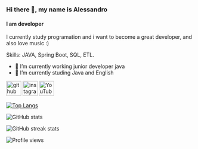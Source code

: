 ### Hi there 👋, my name is Alessandro
#### I am developer

I currently study programation and i want to become a great developer, and also love music :)

Skills: JAVA, Spring Boot, SQL, ETL. 

- 🔭 I’m currently working junior developer java
- 🌱 I’m currently studing Java and English 


[<img src='https://cdn.jsdelivr.net/npm/simple-icons@3.0.1/icons/github.svg' alt='github' height='40'>](https://github.com/AlessandroF-dev)  [<img src='https://cdn.jsdelivr.net/npm/simple-icons@3.0.1/icons/instagram.svg' alt='instagram' height='40'>](https://www.instagram.com/https://www.instagram.com/alessandrof.dev//)  [<img src='https://cdn.jsdelivr.net/npm/simple-icons@3.0.1/icons/youtube.svg' alt='YouTube' height='40'>](https://www.youtube.com/channel/https://https://www.youtube.com/channel/UCIX24Yjv1e00km17OB8U63A/videos)  

[![Top Langs](https://github-readme-stats.vercel.app/api/top-langs/?username=AlessandroF-dev)](https://github.com/anuraghazra/github-readme-stats)

![GitHub stats](https://github-readme-stats.vercel.app/api?username=AlessandroF-dev&show_icons=true&count_private=true)  

![GitHub streak stats](https://github-readme-streak-stats.herokuapp.com/?user=AlessandroF-dev)  

![Profile views](https://gpvc.arturio.dev/AlessandroF-dev)  
